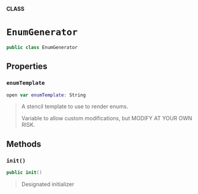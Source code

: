 **CLASS**

# `EnumGenerator`

```swift
public class EnumGenerator
```

## Properties
### `enumTemplate`

```swift
open var enumTemplate: String
```

> A stencil template to use to render enums.
>
> Variable to allow custom modifications, but MODIFY AT YOUR OWN RISK.

## Methods
### `init()`

```swift
public init()
```

> Designated initializer

